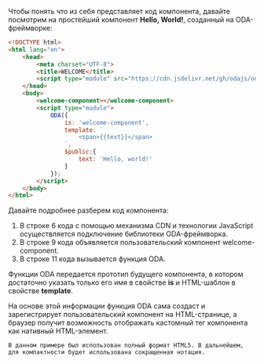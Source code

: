 Чтобы понять что из себя представляет код компонента, давайте посмотрим на простейший компонент **Hello, World!**, созданный на ODA-фреймворке:

```html run_edit
<!DOCTYPE html>
<html lang="en">
    <head>
        <meta charset="UTF-8">
        <title>WELCOME</title>
        <script type="module" src="https://cdn.jsdelivr.net/gh/odajs/oda-framework/oda.js"></script>
    </head>
    <body>
        <welcome-component></welcome-component>
        <script type="module">
            ODA({
                is: 'welcome-component',
                template: `
                    <span>{{text}}</span>
                `,
                $public:{
                    text: 'Hello, world!'
                }
            });
        </script>
    </body>
</html>
```

Давайте подробнее разберем код компонента:

1. В строке 6 кода с помощью механизма CDN и технологии JavaScript осуществляется подключение библиотеки ODA-фреймворка.
1. В строке 9 кода объявляется пользовательский компонент welcome-component.
1. В строке 11 кода вызывается функция ODA.

Функции ODA передается прототип будущего компонента, в котором достаточно указать только его имя в свойстве **is** и HTML-шаблон в свойстве **template**.

На основе этой информации функция ODA сама создаст и зарегистрирует пользовательский компонент на HTML-странице, а браузер получит возможность отображать кастомный тег компонента как нативный HTML-элемент.

```info_md
В данном примере был использован полный формат HTML5. В дальнейшем, для компактности будет использована сокращенная нотация.
```
